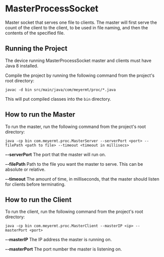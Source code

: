 # MasterProcessSocket

Master socket that serves one file to clients. The master will first serve the count of the client to the client, to be
used in file naming, and then the contents of the specified file.

## Running the Project

The device running MasterProcessSocket master and clients must have Java 8 installed.

Compile the project by running the following command from the project's root directory:

`javac -d bin src/main/java/com/meyermt/proc/*.java`

This will put compiled classes into the `bin` directory.

## How to run the Master

To run the master, run the following command from the project's root directory:

`java -cp bin com.meyermt.proc.MasterServer --serverPort <port> --filePath <path to file> --timeout <timeout in millisecs>`

**--serverPort** The port that the master will run on.

**--filePath** Path to the file you want the master to serve. This can be absolute or relative.

**--timeout** The amount of time, in milliseconds, that the master should listen for clients before terminating.

## How to run the Client

To run the client, run the following command from the project's root directory:

`java -cp bin com.meyermt.proc.MasterClient --masterIP <ip> --masterPort <port>`

**--masterIP** The IP address the master is running on.

**--masterPort** The port number the master is listening on.
